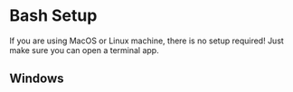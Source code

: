 # Bash Setup


If you are using MacOS or Linux machine, there is no setup required!  Just make sure you can open a terminal app.

## Windows

